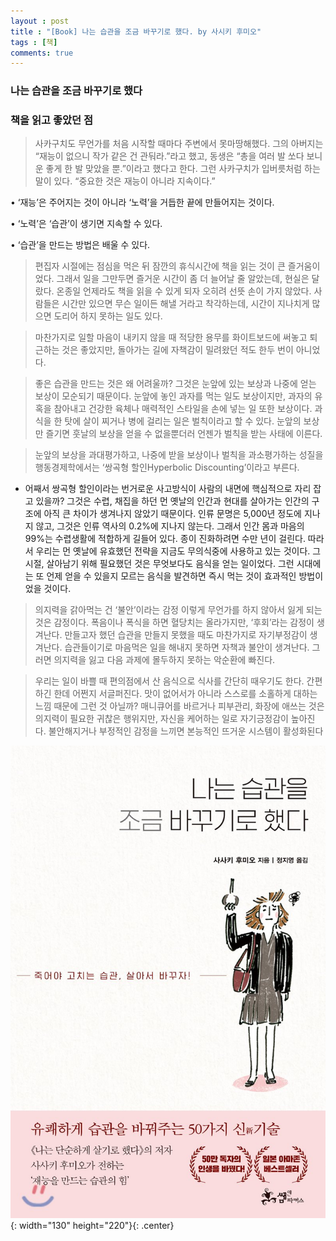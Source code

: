 ```yaml
---
layout : post
title : "[Book] 나는 습관을 조금 바꾸기로 했다. by 사시키 후미오"
tags : [책]
comments: true
---
```


### 나는 습관을 조금 바꾸기로 했다

### 책을 읽고 좋았던 점
> 사카구치도 무언가를 처음 시작할 때마다 주변에서 못마땅해했다. 그의 아버지는 “재능이 없으니 작가 같은 건 관둬라.”라고 했고, 동생은 “총을 여러 발 쏘다 보니 운 좋게 한 발 맞았을 뿐.”이라고 했다고 한다. 그런 사카구치가 입버릇처럼 하는 말이 있다.
“중요한 것은 재능이 아니라 지속이다.”

• ‘재능’은 주어지는 것이 아니라 ‘노력’을 거듭한 끝에 만들어지는 것이다.

• ‘노력’은 ‘습관’이 생기면 지속할 수 있다.

• ‘습관’을 만드는 방법은 배울 수 있다.

> 편집자 시절에는 점심을 먹은 뒤 잠깐의 휴식시간에 책을 읽는 것이 큰 즐거움이었다. 그래서 일을 그만두면 즐거운 시간이 좀 더 늘어날 줄 알았는데, 현실은 달랐다. 온종일 언제라도 책을 읽을 수 있게 되자 오히려 선뜻 손이 가지 않았다. 사람들은 시간만 있으면 무슨 일이든 해낼 거라고 착각하는데, 시간이 지나치게 많으면 도리어 하지 못하는 일도 있다.


> 마찬가지로 일할 마음이 내키지 않을 때 적당한 용무를 화이트보드에 써놓고 퇴근하는 것은 좋았지만, 돌아가는 길에 자책감이 밀려왔던 적도 한두 번이 아니었다.

> 좋은 습관을 만드는 것은 왜 어려울까? 그것은 눈앞에 있는 보상과 나중에 얻는 보상이 모순되기 때문이다. 
눈앞에 놓인 과자를 먹는 일도 보상이지만, 과자의 유혹을 참아내고 건강한 육체나 매력적인 스타일을 손에 넣는 일 또한 보상이다. 과식을 한 탓에 살이 찌거나 병에 걸리는 일은 벌칙이라고 할 수 있다. 눈앞의 보상만 즐기면 훗날의 보상을 얻을 수 없을뿐더러 언젠가 벌칙을 받는 사태에 이른다.

> 눈앞의 보상을 과대평가하고, 나중에 받을 보상이나 벌칙을 과소평가하는 성질을 행동경제학에서는 ‘쌍곡형 할인Hyperbolic Discounting’이라고 부른다.

- 어째서 쌍곡형 할인이라는 번거로운 사고방식이 사람의 내면에 핵심적으로 자리 잡고 있을까? 그것은 수렵, 채집을 하던 먼 옛날의 인간과 현대를 살아가는 인간의 구조에 아직 큰 차이가 생겨나지 않았기 때문이다. 인류 문명은 5,000년 정도에 지나지 않고, 그것은 인류 역사의 0.2%에 지나지 않는다. 그래서 인간 몸과 마음의 99%는 수렵생활에 적합하게 길들어 있다. 종이 진화하려면 수만 년이 걸린다. 따라서 우리는 먼 옛날에 유효했던 전략을 지금도 무의식중에 사용하고 있는 것이다.
그 시절, 살아남기 위해 필요했던 것은 무엇보다도 음식을 얻는 일이었다. 그런 시대에는 또 언제 얻을 수 있을지 모르는 음식을 발견하면 즉시 먹는 것이 효과적인 방법이었을 것이다.

> 의지력을 갉아먹는 건 ‘불안’이라는 감정
이렇게 무언가를 하지 않아서 잃게 되는 것은 감정이다. 폭음이나 폭식을 하면 혈당치는 올라가지만, ‘후회’라는 감정이 생겨난다. 만들고자 했던 습관을 만들지 못했을 때도 마찬가지로 자기부정감이 생겨난다.
습관들이기로 마음먹은 일을 해내지 못하면 자책과 불안이 생겨난다. 그러면 의지력을 잃고 다음 과제에 몰두하지 못하는 악순환에 빠진다.

> 우리는 일이 바쁠 때 편의점에서 산 음식으로 식사를 간단히 때우기도 한다. 간편하긴 한데 어쩐지 서글퍼진다. 맛이 없어서가 아니라 스스로를 소홀하게 대하는 느낌 때문에 그런 것 아닐까? 매니큐어를 바르거나 피부관리, 화장에 애쓰는 것은 의지력이 필요한 귀찮은 행위지만, 자신을 케어하는 일로 자기긍정감이 높아진다.
불안해지거나 부정적인 감정을 느끼면 본능적인 뜨거운 시스템이 활성화된다


![나는 습관을 조금 바꾸기로 했다](../images/book-17.jpg){: width="130" height="220"}{: .center}
